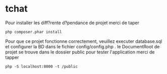 # tchat
Pour installer les diff?rente d?pendance de projet merci de taper

    php composer.phar install

Pour que ce projet fonctionne correctement, veuillez executer database.sql et configurer la BD dans le fichier config/config.php .
le DocumentRoot de projet se trouve dans le dossier public
pour tester l'application merci de tapper

    php -S localhost:8000 -t /public